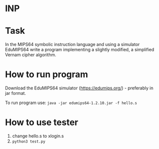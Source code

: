 # INP

Task
===============

In the MIPS64 symbolic instruction language and using a simulator
EduMIPS64 write a program implementing a slightly modified,
a simplified Vernam cipher algorithm.


How to run program
=====

Download the EduMIPS64 simulator (https://edumips.org/) - preferably in jar format.

To run program use:
  ```java -jar edumips64-1.2.10.jar -f hello.s```

How to use tester
=====
  1) change hello.s to xlogin.s
  2) ```python3 test.py```
